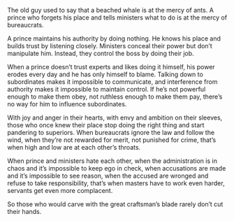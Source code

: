 The old guy used to say that
a beached whale is at the mercy of ants.
A prince who forgets his place
and tells ministers what to do
is at the mercy of bureaucrats.

A prince maintains his authority by doing nothing.
He knows his place
and builds trust by listening closely.
Ministers conceal their power
but don’t manipulate him.
Instead,
they control the boss by doing their job.

When a prince
doesn’t trust experts
and likes doing it himself,
his power erodes every day
and he has only himself to blame.
Talking down to subordinates
makes it impossible to communicate,
and interference from authority
makes it impossible to maintain control.
If he’s not powerful enough to make them obey,
not ruthless enough to make them pay,
there’s no way for him to influence subordinates.

With joy and anger in their hearts,
with envy and ambition on their sleeves,
those who once knew their place
stop doing the right thing
and start pandering to superiors.
When bureaucrats ignore the law
and follow the wind,
when they’re not rewarded for merit,
not punished for crime,
that’s when high and low are at each other’s throats.

When prince and ministers hate each other,
when the administration is in chaos
and it’s impossible to keep ego in check,
when accusations are made
and it’s impossible to see reason,
when the accused are wronged
and refuse to take responsibility,
that’s when masters have to work even harder,
servants get even more complacent.

So those who would carve with the great craftsman’s blade
rarely don’t cut their hands.
